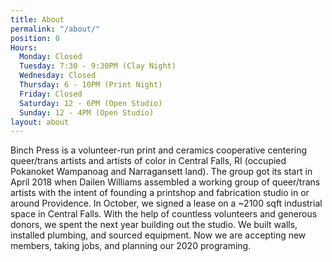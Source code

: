 ```yaml
---
title: About
permalink: "/about/"
position: 0
Hours:
  Monday: Closed
  Tuesday: 7:30 - 9:30PM (Clay Night)
  Wednesday: Closed
  Thursday: 6 - 10PM (Print Night)
  Friday: Closed
  Saturday: 12 - 6PM (Open Studio)
  Sunday: 12 - 4PM (Open Studio)
layout: about
---
```


Binch Press is a volunteer-run print and ceramics cooperative centering queer/trans artists and artists of color in Central Falls, RI (occupied Pokanoket Wampanoag and Narragansett land). The group got its start in April 2018 when Dailen Williams assembled a working group of queer/trans artists with the intent of founding a printshop and fabrication studio in or around Providence. In October, we signed a lease on a ~2100 sqft industrial space in Central Falls. With the help of countless volunteers and generous donors, we spent the next year building out the studio. We built walls, installed plumbing, and sourced equipment. Now we are accepting new members, taking jobs, and planning our 2020 programing.